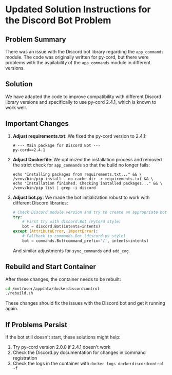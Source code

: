 # Updated Solution Instructions for the Discord Bot Problem

## Problem Summary
There was an issue with the Discord bot library regarding the `app_commands` module. The code was originally written for py-cord, but there were problems with the availability of the `app_commands` module in different versions.

## Solution
We have adapted the code to improve compatibility with different Discord library versions and specifically to use py-cord 2.4.1, which is known to work well.

## Important Changes

1. **Adjust requirements.txt**:
   We fixed the py-cord version to 2.4.1:
   ```
   # --- Main package for Discord Bot ---
   py-cord==2.4.1
   ```

2. **Adjust Dockerfile**:
   We optimized the installation process and removed the strict check for `app_commands` so that the build no longer fails:
   ```
   echo "Installing packages from requirements.txt..." && \
   /venv/bin/pip install --no-cache-dir -r requirements.txt && \
   echo "Installation finished. Checking installed packages..." && \
   /venv/bin/pip list | grep -i discord
   ```

3. **Adjust bot.py**:
   We made the bot initialization robust to work with different Discord libraries:
   ```python
   # Check Discord module version and try to create an appropriate bot instance
   try:
       # First try with discord.Bot (PyCord style)
       bot = discord.Bot(intents=intents)
   except (AttributeError, ImportError):
       # Fallback to commands.Bot (discord.py style)
       bot = commands.Bot(command_prefix='/', intents=intents)
   ```

   And similar adjustments for `sync_commands` and `add_cog`.

## Rebuild and Start Container

After these changes, the container needs to be rebuilt:

```bash
cd /mnt/user/appdata/dockerdiscordcontrol
./rebuild.sh
```

These changes should fix the issues with the Discord bot and get it running again.

## If Problems Persist

If the bot still doesn't start, these solutions might help:

1. Try py-cord version 2.0.0 if 2.4.1 doesn't work
2. Check the Discord.py documentation for changes in command registration
3. Check the logs in the container with `docker logs dockerdiscordcontrol -f` 